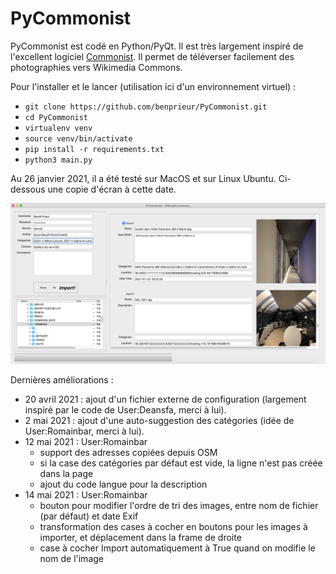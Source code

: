 # PyCommonist

PyCommonist est codé en Python/PyQt. Il est très largement inspiré de l'excellent logiciel [Commonist](https://commons.wikimedia.org/wiki/Commons:Commonist/fr). Il permet de téléverser facilement des photographies vers Wikimedia Commons.

Pour l'installer et le lancer (utilisation ici d'un environnement virtuel) :
* `git clone https://github.com/benprieur/PyCommonist.git`
* `cd PyCommonist`
* `virtualenv venv`
* `source venv/bin/activate`
* `pip install -r requirements.txt`
* `python3 main.py`

Au 26 janvier 2021, il a été testé sur MacOS et sur Linux Ubuntu. Ci-dessous une copie d'écran à cette date.

![Screenshot](img/screenshot0.png "Screenshot")

Dernières améliorations :

* 20 avril 2021 : ajout d'un fichier externe de configuration (largement inspiré par le code de User:Deansfa, merci à lui).
* 2 mai 2021 : ajout d'une auto-suggestion des catégories (idée de User:Romainbar, merci à lui).
* 12 mai 2021 : User:Romainbar
  * support des adresses copiées depuis OSM
  * si la case des catégories par défaut est vide, la ligne n'est pas créée dans la page
  * ajout du code langue pour la description
* 14 mai 2021 : User:Romainbar
  * bouton pour modifier l'ordre de tri des images, entre nom de fichier (par défaut) et date Exif
  * transformation des cases à cocher en boutons pour les images à importer, et déplacement dans la frame de droite
  * case à cocher Import automatiquement à True quand on modifie le nom de l'image

